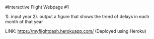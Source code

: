 #Interactive Flight Webpage #1

1). input year 
2). output a figure that shows the trend of delays in each month of that year 

LINK: https://myflightdash.herokuapp.com/ 
(Deployed using Heroku)
